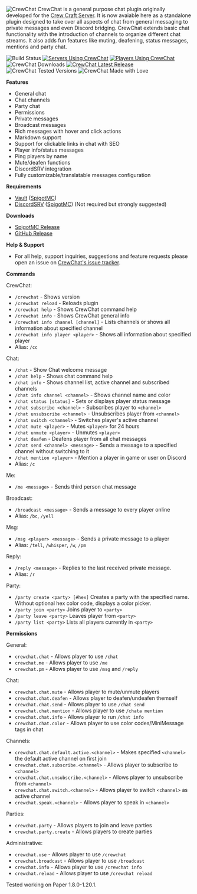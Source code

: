 ![CrewChat](https://i.imgur.com/kZ2b3LS.png)
CrewChat is a general purpose chat plugin originally developed for the [Crew Craft Server](https://crewcraftserver.net). 
It is now avaiable here as a standalone plugin designed to take over all aspects of chat from general messaging to private messages and even Discord bridging.
CrewChat extends basic chat functionality with the introduction of channels to organize different chat streams.
It also adds fun features like muting, deafening, status messages, mentions and party chat.

![Build Status](https://github.com/mattboy9921/CrewChat/actions/workflows/maven.yml/badge.svg)
[![Servers Using CrewChat](https://img.shields.io/bstats/servers/5799?style=flat&label=Servers&logo=bookmeter&logoColor=94A0A5&labelColor=384142&color=00695C)](https://bstats.org/plugin/bukkit/CrewChat/5799)
[![Players Using CrewChat](https://img.shields.io/bstats/players/5799?style=flat&label=Players&logo=bookmeter&logoColor=94A0A5&labelColor=384142&color=00695C)](https://bstats.org/plugin/bukkit/CrewChat/5799)
![CrewChat Downloads](https://img.shields.io/github/downloads/mattboy9921/crewchat/total?label=Downloads&logo=docusign&logoColor=94A0A5&labelColor=384142)
[![CrewChat Latest Release](https://img.shields.io/github/v/release/mattboy9921/crewchat?label=Release&logo=dropbox&logoColor=94A0A5&labelColor=384142)](https://github.com/mattboy9921/CrewChat/releases/latest)
![CrewChat Tested Versions](https://img.shields.io/badge/Tested%20Versions-1.8.0--1.20.1-success?&logo=verizon&logoColor=94A0A5&labelColor=384142)
![CrewChat Made with Love](https://img.shields.io/badge/Made-with%20Love-red?&logo=undertale&logoColor=94A0A5&labelColor=384142)

**Features**
 - General chat
 - Chat channels
 - Party chat
 - Permissions
 - Private messages
 - Broadcast messages
 - Rich messages with hover and click actions
 - Markdown support
 - Support for clickable links in chat with SEO
 - Player info/status messages
 - Ping players by name
 - Mute/deafen functions
 - DiscordSRV integration
 - Fully customizable/translatable messages configuration

**Requirements**
- [Vault](https://github.com/milkbowl/Vault) ([SpigotMC](https://www.spigotmc.org/resources/vault.34315/))
- [DiscordSRV](https://github.com/DiscordSRV/DiscordSRV) ([SpigotMC](https://www.spigotmc.org/resources/discordsrv.18494/)) (Not required but strongly suggested)

**Downloads**
- [SpigotMC Release](https://www.spigotmc.org/resources/crewchat.96107/)
- [GitHub Release](https://github.com/mattboy9921/CrewChat/releases/latest)

**Help & Support**
- For all help, support inquiries, suggestions and feature requests please open an issue on [CrewChat's issue tracker](https://github.com/mattboy9921/CrewChat/issues).

**Commands**

CrewChat:
 - `/crewchat` - Shows version
 - `/crewchat reload` - Reloads plugin
 - `/crewchat help` - Shows CrewChat command help
 - `/crewchat info` - Shows CrewChat general info
 - `/crewchat info channel [channel]` - Lists channels or shows all information about specified channel
 - `/crewchat info player <player>` - Shows all information about specified player
 - Alias: `/cc`
 
Chat:
 - `/chat` - Show Chat welcome message
 - `/chat help` - Shows chat command help
 - `/chat info` - Shows channel list, active channel and subscribed channels
 - `/chat info channel <channel>` - Shows channel name and color
 - `/chat status [status]` - Sets or displays player status message
 - `/chat subscribe <channel>` - Subscribes player to `<channel>`
 - `/chat unsubscribe <channel>` - Unsubscribes player from `<channel>`
 - `/chat switch <channel>` - Switches player's active channel
 - `/chat mute <player>` - Mutes `<player>` for 24 hours
 - `/chat unmute <player>` - Unmutes `<player>`
 - `/chat deafen` - Deafens player from all chat messages
 - `/chat send <channel> <message>` - Sends a message to a specified channel without switching to it
 - `/chat mention <player>` - Mention a player in game or user on Discord
 - Alias: `/c`
 
Me:
 - `/me <message>` - Sends third person chat message

Broadcast:
 - `/broadcast <message>` - Sends a message to every player online
 - Alias: `/bc`, `/yell`
 
Msg:
 - `/msg <player> <message>` - Sends a private message to a player
 - Alias: `/tell`, `/whisper`, `/w`, `/pm`
 
Reply:
 - `/reply <message>` - Replies to the last received private message.
 - Alias: `/r`
 
Party:
 - `/party create <party> [#hex]` Creates a party with the specified name. Without optional hex color code, displays a color picker.
 - `/party join <party>` Joins player to `<party>`
 - `/party leave <party>` Leaves player from `<party>`
 - `/party list <party>` Lists all players currently in `<party>`
 
**Permissions**

General:
- `crewchat.chat` - Allows player to use `/chat`
- `crewchat.me` - Allows player to use `/me`
- `crewchat.pm` - Allows player to use `/msg` and `/reply`

Chat:
- `crewchat.chat.mute` - Allows player to mute/unmute players
- `crewchat.chat.deafen` - Allows player to deafen/undeafen themself
- `crewchat.chat.send` - Allows player to use `/chat send`
- `crewchat.chat.mention` - Allows player to use `/chata mention`
- `crewchat.chat.info` -  Allows player to run `/chat info`
- `crewchat.chat.color` - Allows player to use color codes/MiniMessage tags in chat

Channels:
- `crewchat.chat.default.active.<channel>` - Makes specified `<channel>` the default active channel on first join
- `crewchat.chat.subscribe.<channel>` - Allows player to subscribe to `<channel>`
- `crewchat.chat.unsubscribe.<channel>` - Allows player to unsubscribe from `<channel>`
- `crewchat.chat.switch.<channel>` - Allows player to switch `<channel>` as active channel
- `crewchat.speak.<channel>` - Allows player to speak in `<channel>`

Parties:
- `crewchat.party` - Allows players to join and leave parties
- `crewchat.party.create` - Allows players to create parties

Administrative:
- `crewchat.use` - Allows player to use `/crewchat`
- `crewchat.broadcast` - Allows player to use `/broadcast`
- `crewchat.info` - Allows player to use `/crewchat info`
- `crewchat.reload` - Allows player to use `/crewchat reload`
 
Tested working on Paper 1.8.0-1.20.1.
